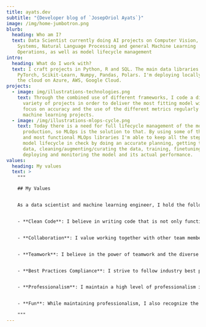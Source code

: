 ```yaml
---
title: ayats.dev
subtitle: "{Developer blog of `JosepOriol Ayats`}"
image: /img/home-jumbotron.png
blurb:
  heading: Who am I?
  text: Data Scientist currently doing AI projects on Computer Vision, Recommender
    Systems, Natural Language Processing and general Machine Learning
    Operations, as well as model lifecycle management
intro:
  heading: What do I work with?
  text: I craft projects in Python, R and SQL. The main data libraries I use are
    PyTorch, Scikit-Learn, Numpy, Pandas, Polars. I'm deploying locally and in
    the cloud on Azure, AWS, Google Cloud.
projects:
  - image: img/illustrations-technologies.png
    text: Through the combined use of different frameworks, I code a different
      variety of projects in order to deliver the most fitting model with a
      focus on accuracy and the use of the different metrics regularly used in
      machine learning projects.
  - image: /img/illustrations-mlops-cycle.png
    text: Today there is a need for full lifecycle management of the models used in
      production, so MLOps is the solution to that. By using some of the newest
      and most functional MLOps libraries I'm able to keep all the steps of the
      model lifecycle in check by doing an accurate planning, getting the right
      data, cleaning/augmenting/curating the data, training, finetuning,
      deploying and monitoring the model and its actual performance.
values:
  heading: My values
  text: >
    """

    ## My Values


    As a data scientist and machine learning engineer, I hold the following values:


    - **Clean Code**: I believe in writing code that is not only functional but also well-organized, readable, and maintainable. Clear and concise code makes collaboration and understanding easier for everyone involved.


    - **Collaboration**: I value working together with other team members, sharing knowledge, and fostering a supportive environment. Collaboration leads to innovative solutions and continuous learning.


    - **Teamwork**: I believe in the power of teamwork and the diverse perspectives it brings. By leveraging each team member's strengths and collaborating effectively, we can achieve greater outcomes.


    - **Best Practices Compliance**: I strive to follow industry best practices in data science and machine learning. This includes using appropriate methodologies, conducting thorough testing, and adhering to ethical standards.


    - **Professionalism**: I maintain a high level of professionalism in my work, treating colleagues and stakeholders with respect, and ensuring clear and effective communication. A professional environment fosters productivity and trust.


    - **Fun**: While maintaining professionalism, I also recognize the importance of a positive and enjoyable atmosphere. Having a sense of humor and finding joy in our work can enhance creativity and overall satisfaction.

    """
---
```

